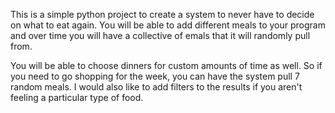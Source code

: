 This is a simple python project to create a system to never have to decide on
what to eat again. You will be able to add different meals to your program and
over time you will have a collective of emals that it will randomly pull from.

You will be able to choose dinners for custom amounts of time as well. So if you
need to go shopping for the week, you can have the system pull 7 random meals.
I would also like to add filters to the results if you aren't feeling a
particular type of food.
